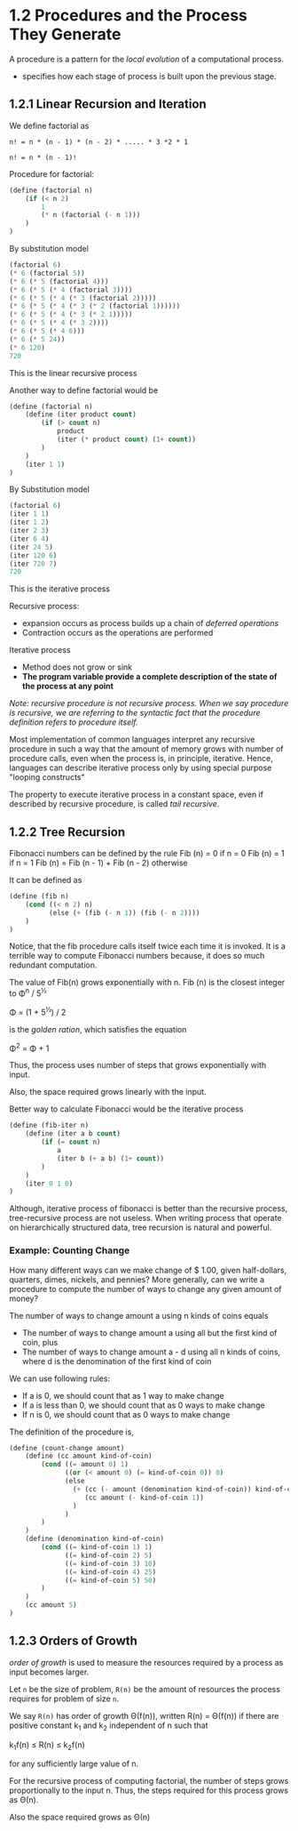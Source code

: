 # 1.2 Procedures and the Process They Generate

A procedure is a pattern for the *local evolution* of a computational process.
- specifies how each stage of process is built upon the previous stage.

## 1.2.1 Linear Recursion and Iteration

We define factorial as

`n! = n * (n - 1) * (n - 2) * ..... * 3 *2 * 1`

`n! = n * (n - 1)!`

Procedure for factorial:
```lisp
(define (factorial n)
    (if (< n 2)
        1
        (* n (factorial (- n 1)))
    )
)
```

By substitution model
```lisp
(factorial 6)
(* 6 (factorial 5))
(* 6 (* 5 (factorial 4)))
(* 6 (* 5 (* 4 (factorial 3))))
(* 6 (* 5 (* 4 (* 3 (factorial 2)))))
(* 6 (* 5 (* 4 (* 3 (* 2 (factorial 1))))))
(* 6 (* 5 (* 4 (* 3 (* 2 1)))))
(* 6 (* 5 (* 4 (* 3 2))))
(* 6 (* 5 (* 4 6)))
(* 6 (* 5 24))
(* 6 120)
720
```

This is the linear recursive process

Another way to define factorial would be
```lisp
(define (factorial n)
    (define (iter product count)
        (if (> count n)
            product
            (iter (* product count) (1+ count)) 
        )
    )
    (iter 1 1)
)
```

By Substitution model
```lisp
(factorial 6)
(iter 1 1)
(iter 1 2)
(iter 2 3)
(iter 6 4)
(iter 24 5)
(iter 120 6)
(iter 720 7)
720
```

This is the iterative process

Recursive process:
- expansion occurs as process builds up a chain of *deferred operations*
- Contraction occurs as the operations are performed

Iterative process
- Method does not grow or sink
- **The program variable provide a complete description of the state of the process at any point**

*Note: recursive procedure is not recursive process. When we say procedure is recursive, we are referring to the syntactic fact that the procedure definition refers to procedure itself.*

Most implementation of common languages interpret any recursive procedure in such a way that the amount of memory grows with number of procedure calls, even when the process is, in principle, iterative. Hence, languages can describe iterative process only by using special purpose "looping constructs"

The property to execute iterative process in a constant space, even if described by recursive procedure, is called *tail recursive*.

## 1.2.2 Tree Recursion

Fibonacci numbers can be defined by the rule
Fib (n) = 0 if n = 0
Fib (n) = 1 if n = 1
Fib (n) = Fib (n - 1) + Fib (n - 2) otherwise

It can be defined as
```lisp
(define (fib n)
    (cond ((< n 2) n)
          (else (+ (fib (- n 1)) (fib (- n 2))))
    )
)
```

Notice, that the fib procedure calls itself twice each time it is invoked. It is a terrible way to compute Fibonacci numbers because, it does so much redundant computation.

The value of Fib(n) grows exponentially with n.
Fib (n) is the closest integer to &#x3a6;<sup>n</sup> / 5<sup>&#xbd;</sup>

&#x3a6; = (1 + 5<sup>&#xbd;</sup>) / 2

is the *golden ration*, which satisfies the equation

&#x3a6;<sup>2</sup> = &#x3a6; + 1

Thus, the process uses number of steps that grows exponentially with input.

Also, the space required grows linearly with the input.

Better way to calculate Fibonacci would be the iterative process

```lisp
(define (fib-iter n)
    (define (iter a b count)
        (if (= count n)
            a
            (iter b (+ a b) (1+ count))
        )
    )
    (iter 0 1 0)
)

```

Although, iterative process of fibonacci is better than the recursive process, tree-recursive process are not useless. When writing process that operate on hierarchically structured data, tree recursion is natural and powerful.

 ### Example: Counting Change
 How many different ways can we make change of $ 1.00, given half-dollars, quarters, dimes, nickels, and pennies? More generally, can we write a procedure to compute the number of ways to change any given amount of money?

 The number of ways to change amount a using n kinds of coins equals
 - The number of ways to change amount a using all but the first kind of coin, plus
 - The number of ways to change amount a - d using all n kinds of coins, where d is the denomination of the first kind of coin

 We can use following rules:
 - If a is 0, we should count that as 1 way to make change
 - If a is less than 0, we should count that as 0 ways to make change
 - If n is 0, we should count that as 0 ways to make change

The definition of the procedure is,
```lisp
(define (count-change amount)
    (define (cc amount kind-of-coin)
        (cond ((= amount 0) 1)
              ((or (< amount 0) (= kind-of-coin 0)) 0)
              (else
                (+ (cc (- amount (denomination kind-of-coin)) kind-of-coin)
                   (cc amount (- kind-of-coin 1))
                )
              )
        )
    )
    (define (denomination kind-of-coin)
        (cond ((= kind-of-coin 1) 1)
              ((= kind-of-coin 2) 5)
              ((= kind-of-coin 3) 10)
              ((= kind-of-coin 4) 25)
              ((= kind-of-coin 5) 50)
        )
    )
    (cc amount 5)
)
```

## 1.2.3 Orders of Growth
*order of growth* is used to measure the resources required by a process as input becomes larger.

Let `n` be the size of problem, `R(n)` be the amount of resources the process requires for problem of size `n`.

We say `R(n)` has order of growth &Theta;(f(n)), written R(n) = &Theta;(f(n)) if there are positive constant k<sub>1</sub> and k<sub>2</sub> independent of n such that

k<sub>1</sub>f(n) &le; R(n) &le; k<sub>2</sub>f(n)

for any sufficiently large value of n.

For the recursive process of computing factorial, the number of steps grows proportionally to the input n. Thus, the steps required for this process grows as &Theta;(n).

Also the space required grows as &Theta;(n)

